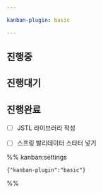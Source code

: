 ```yaml
---

kanban-plugin: basic

---
```


## 진행중



## 진행대기



## 진행완료

- [ ] JSTL 라이브러리 작성
- [ ] 스프링 발리데이터 스타터 넣기




%% kanban:settings
```
{"kanban-plugin":"basic"}
```
%%